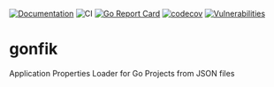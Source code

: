 [![Documentation](https://godoc.org/github.com/yigithanbalci/gonfik?status.svg)](https://godoc.org/github.com/yigithanbalci/gonfik)
![CI](https://github.com/yigithanbalci/gonfik/workflows/CI/badge.svg?branch=master)
[![Go Report Card](https://goreportcard.com/badge/github.com/yigithanbalci/gonfik)](https://goreportcard.com/report/github.com/yigithanbalci/gonfik)
[![codecov](https://codecov.io/gh/yigithanbalci/gonfik/graph/badge.svg?token=4YTOHFJ7VI)](https://codecov.io/gh/yigithanbalci/gonfik)
[![Vulnerabilities](https://sonarcloud.io/api/project_badges/measure?project=yigithanbalci_gonfik&metric=vulnerabilities)](https://sonarcloud.io/summary/new_code?id=yigithanbalci_gonfik)

# gonfik
Application Properties Loader for Go Projects from JSON files
